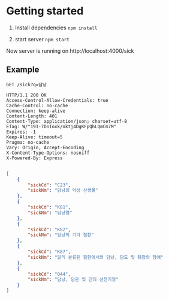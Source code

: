 # Getting started

1. Install dependencies
   `npm install`

2. start server
   `npm start`

Now server is running on http://localhost:4000/sick

## Example

`GET /sick?q=담낭`

```
HTTP/1.1 200 OK
Access-Control-Allow-Credentials: true
Cache-Control: no-cache
Connection: keep-alive
Content-Length: 401
Content-Type: application/json; charset=utf-8
ETag: W/"191-7DnIoxk/oktj4DgKFpQhLQmCm7M"
Expires: -1
Keep-Alive: timeout=5
Pragma: no-cache
Vary: Origin, Accept-Encoding
X-Content-Type-Options: nosniff
X-Powered-By: Express
```

```json

[
    {
        "sickCd": "C23",
        "sickNm": "담낭의 악성 신생물"
    },
    {
        "sickCd": "K81",
        "sickNm": "담낭염"
    },
    {
        "sickCd": "K82",
        "sickNm": "담낭의 기타 질환"
    },
    {
        "sickCd": "K87",
        "sickNm": "달리 분류된 질환에서의 담낭, 담도 및 췌장의 장애"
    },
    {
        "sickCd": "Q44",
        "sickNm": "담낭, 담관 및 간의 선천기형"
    }
]
```
